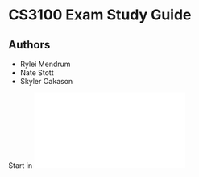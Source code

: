 # CS3100 Exam Study Guide

## Authors

- Rylei Mendrum
- Nate Stott
- Skyler Oakason

Start in ![Main](main.md)
